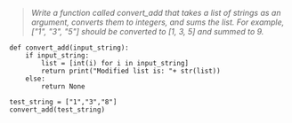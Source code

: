 > *Write a function called convert_add that takes a list of strings 
as an argument, converts them to integers, and sums the list.
> For 
example, ["1", "3", "5"] should be converted to [1, 3, 5] and 
summed to 9.*

```
def convert_add(input_string):
    if input_string:
        list = [int(i) for i in input_string]
        return print("Modified list is: "+ str(list))
    else:
        return None

test_string = ["1","3","8"]
convert_add(test_string)
```
